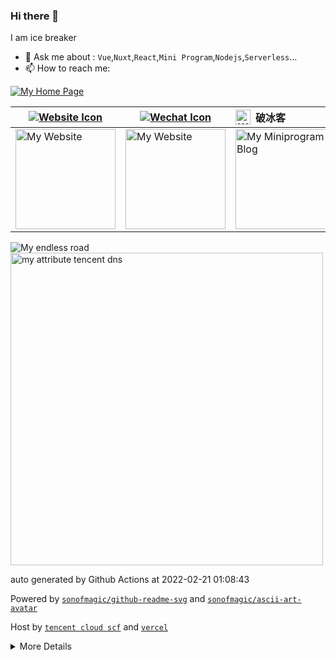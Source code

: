 ### Hi there 👋

I am ice breaker

- 💬 Ask me about : `Vue`,`Nuxt`,`React`,`Mini Program`,`Nodejs`,`Serverless`...
- 📫 How to reach me:

<a href="https://www.icebreaker.top/" target="_blank">![My Home Page](https://github-readme-svg.vercel.app/api/v1/svg/captcha?value=Click%20here!%20https://icebreaker.top/&n=0&w=600)</a>

| <a href="https://www.icebreaker.top/" target="_blank"><img src="https://github-readme-svg.vercel.app/api/v1/svg/icon?value=ChromeFilled&fill=%235193FB&size=24px" alt="Website Icon" /></a> | <a href="https://u.wechat.com/EAVzgOGBnATKcePfVWr_QyQ" target="_blank"><img src="https://github-readme-svg.vercel.app/api/v1/svg/icon?value=WechatOutlined&fill=%230DCB19&size=24px" alt="Wechat Icon" /></a> | <div style="display: flex;align-items: center;"><img width="24" style="margin-right:8px" src="https://github-readme-svg.vercel.app/api/v1/svg/icon/miniprogram" alt="Wechat Miniprogram Icon" />破冰客</div> | <div style="display: flex;align-items: center;"> <img width="24" style="margin-right:8px" src="https://github-readme-svg.vercel.app/api/v1/svg/icon/miniprogram" alt="Wechat Icon" />程序员名片 </div> |
| ------------------------------------------------------------------------------------------------------------------------------------------------------------------------------------------- | ------------------------------------------------------------------------------------------------------------------------------------------------------------------------------------------------------------- | ------------------------------------------------------------------------------------------------------------------------------------------------------------------------------------------------------------- | ----------------------------------------------------------------------------------------------------------------------------------------------------------------------------- |
| <img width="160" height="160" src="https://github-readme-svg.vercel.app/api/v1/svg/qrcode?value=https://www.icebreaker.top/" alt="My Website" />                                            | <img width="160" height="160" src="https://github-readme-svg.vercel.app/api/v1/svg/qrcode?value=https://u.wechat.com/EAVzgOGBnATKcePfVWr_QyQ" alt="My Website" />                                             | <img width="160" height="160" src="https://github-readme-svg.vercel.app/api/v1/svg/qrcode?value=https://mp.weixin.qq.com/a/~QCyvHLpi7gWkTTw_D45LNg~~" alt="My Miniprogram Blog" />                            | <img width="160" height="160" src="https://github-readme-svg.vercel.app/api/v1/svg/qrcode?value=https://mp.weixin.qq.com/a/~wCmPXG4P6LVtnyOobH53KQ~~" alt="Programer Card" /> |

<img src="https://github-readme-svg.vercel.app/api/v1/svg/road?cartype=normal&p=center" alt="My endless road" />

<img width="500" height="500" src="https://service-dn7d96xv-1257725330.sh.apigw.tencentcs.com/api/v1/img/chart/radar" alt="my attribute tencent dns"/>

auto generated by Github Actions at 2022-02-21 01:08:43

Powered by [`sonofmagic/github-readme-svg`](https://github.com/sonofmagic/github-readme-svg) and [`sonofmagic/ascii-art-avatar`](https://github.com/sonofmagic/ascii-art-avatar)

Host by [`tencent cloud scf`](https://cloud.tencent.com/) and [`vercel`](https://vercel.com/)

<details>

<summary>More Details</summary>

```
 _   _  _____  _____     
| | | ||_   _|/  __ \  _ 
| | | |  | |  | /  \/ (_)
| | | |  | |  | |        
| |_| |  | |  | \__/\  _ 
 \___/   \_/   \____/ (_)
                         
                         
 _____  _____  _____  _____          _____  _____          _____  __  
/ __  \|  _  |/ __  \/ __  \        |  _  |/ __  \        / __  \/  | 
`' / /'| |/' |`' / /'`' / /' ______ | |/' |`' / /' ______ `' / /'`| | 
  / /  |  /| |  / /    / /  |______||  /| |  / /  |______|  / /   | | 
./ /___\ |_/ /./ /___./ /___        \ |_/ /./ /___        ./ /____| |_
\_____/ \___/ \_____/\_____/         \___/ \_____/        \_____/\___/
```

![Shit happens](https://github-readme-svg.vercel.app/api/v1/svg/captcha?value=Shit%20happens&n=30&w=400)

<img src="https://service-dn7d96xv-1257725330.sh.apigw.tencentcs.com/api/v1/img/chart/demo" alt="My custom chart">

</details>
